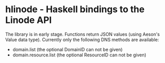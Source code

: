 # hlinode - Haskell bindings to the Linode API

The library is in early stage. Functions return JSON values (using Aeson's
Value data type). Currently only the following DNS methods are available:

  - domain.list (the optional DomainID can not be given)
  - domain.resource.list (the optional ResourceID can not be given)

